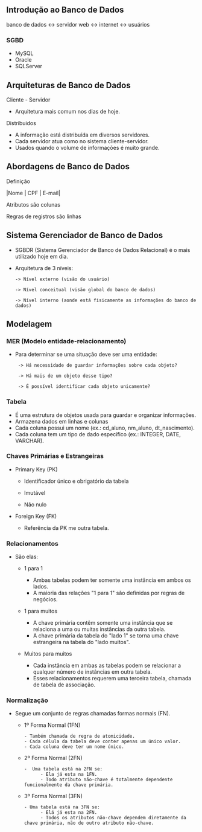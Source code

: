 ## Introdução ao Banco de Dados

banco de dados <-> servidor web <-> internet <-> usuários

### SGBD

- MySQL
- Oracle
- SQLServer

## Arquiteturas de Banco de Dados

Cliente - Servidor

- Arquitetura mais comum nos dias de hoje.

Distribuidos
- A informação está distribuída em diversos servidores.
- Cada servidor atua como no sistema cliente-servidor.
- Usados quando o volume de informações é muito grande.

## Abordagens de Banco de Dados

Definição

|Nome | CPF | E-mail|

Atributos são colunas

Regras de registros são linhas

## Sistema Gerenciador de Banco de Dados

- SGBDR (Sistema Gerenciador de Banco de Dados Relacional) é o mais utilizado hoje em dia.
- Arquitetura de 3 níveis:
  
      -> Nível externo (visão do usuário)
  
      -> Nível conceitual (visão global do banco de dados)
  
      -> Nível interno (aonde está fisicamente as informações do banco de dados)

## Modelagem

### MER (Modelo entidade-relacionamento)

- Para determinar se uma situação deve ser uma entidade:
  
       -> Há necessidade de guardar informações sobre cada objeto?
  
       -> Há mais de um objeto desse tipo?
  
       -> É possível identificar cada objeto unicamente?

### Tabela

- É uma estrutura de objetos usada para guardar e organizar informações.
- Armazena dados em linhas e colunas
- Cada coluna possui um nome (ex.: cd_aluno, nm_aluno, dt_nascimento).
- Cada coluna tem um tipo de dado específico (ex.: INTEGER, DATE, VARCHAR).

### Chaves Primárias e Estrangeiras

-  Primary Key (PK)

    - Identificador único e obrigatório da tabela
    
    - Imutável
    
    - Não nulo
    
- Foreign Key (FK)
  
    - Referência da PK me outra tabela.

### Relacionamentos

- São elas:
  
  - 1 para 1
  
    - Ambas tabelas podem ter somente uma instância em ambos os lados.
    - A maioria das relações "1 para 1" são definidas por regras de negócios.
      
  - 1 para muitos
  
    - A chave primária contêm somente uma instância que se relaciona a uma ou muitas instâncias da outra tabela.
    - A chave primária da tabela do "lado 1" se torna uma chave estrangeira na tabela do "lado muitos".
      
  - Muitos para muitos
  
    - Cada instância em ambas as tabelas podem se relacionar a qualquer número de instâncias em outra tabela.
    - Esses relacionamentos requerem uma terceira tabela, chamada de tabela de associação.

### Normalização

- Segue um conjunto de regras chamadas formas normais (FN).
  - 1º Forma Normal (1FN)
    
        - Também chamada de regra de atomicidade.
        - Cada célula da tabela deve conter apenas um único valor.
        - Cada coluna deve ter um nome único.

  - 2º Forma Normal (2FN)
    
        -  Uma tabela está na 2FN se:
              - Ela já esta na 1FN.
              - Todo atributo não-chave é totalmente dependente funcionalmente da chave primária.
  
  - 3º Forma Normal (3FN)
    
        - Uma tabela está na 3FN se:
              - Elá já esta na 2FN.
              - Todos os atributos não-chave dependem diretamente da chave primária, não de outro atributo não-chave.


    
